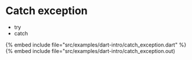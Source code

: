 # Catch exception

* try
* catch

{% embed include file="src/examples/dart-intro/catch_exception.dart" %}
{% embed include file="src/examples/dart-intro/catch_exception.out)


